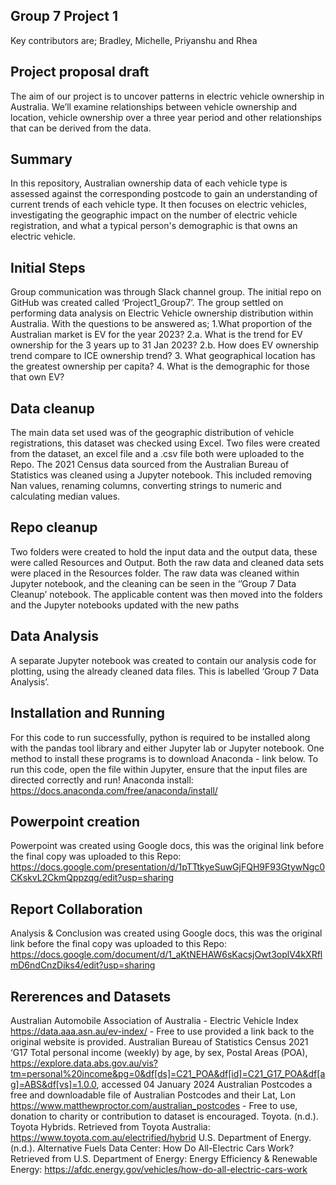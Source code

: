 ## Group 7 Project 1
Key contributors are;
Bradley, Michelle, Priyanshu and Rhea

## Project proposal draft
The aim of our project is to uncover patterns in electric vehicle ownership in Australia. We’ll examine relationships between vehicle ownership and location, vehicle ownership over a three year period and other relationships that can be derived from the data.
## Summary
In this repository, Australian ownership data of each vehicle type is assessed against the corresponding postcode to gain an understanding of current trends of each vehicle type. It then focuses on electric vehicles, investigating the geographic impact on the number of electric vehicle registration, and what a typical person's demographic is that owns an electric vehicle.

## Initial Steps
Group communication was through Slack channel group.
The initial repo on GitHub was created called ‘Project1_Group7’. 
The group settled on performing data analysis on Electric Vehicle ownership distribution within Australia. With the questions to be answered as;
1.What proportion of the Australian market is EV for the year 2023?
2.a. What is the trend for EV ownership for the 3 years up to 31 Jan 2023? 
2.b. How does EV ownership trend compare to ICE ownership trend?
3. What geographical location has the greatest ownership per capita?
4. What is the demographic for those that own EV?

## Data cleanup
The main data set used was of the geographic distribution of vehicle registrations, this dataset was checked using Excel. Two files were created from the dataset, an excel file and a .csv file both were uploaded to the Repo. 
The 2021 Census data sourced from the Australian Bureau of Statistics was cleaned using a Jupyter notebook. This included removing Nan values, renaming columns, converting strings to numeric and calculating median values.

## Repo cleanup
Two folders were created to hold the input data and the output data, these were called Resources and Output. Both the raw data and cleaned data sets were placed in the Resources folder. The raw data was cleaned within Jupyter notebook, and the cleaning can be seen in the ‘’Group 7 Data Cleanup’ notebook. The applicable content was then moved into the folders and the Jupyter notebooks updated with the new paths

## Data Analysis
A separate Jupyter notebook was created to contain our analysis code for  plotting, using the already cleaned data files. This is labelled ‘Group 7 Data Analysis’. 

## Installation and Running
For this code to run successfully, python is required to be installed along with the pandas tool library and either Jupyter lab or Jupyter notebook. One method to install these programs is to download Anaconda - link below. To run this code, open the file within Jupyter, ensure that the input files are directed correctly and run! Anaconda install: https://docs.anaconda.com/free/anaconda/install/

## Powerpoint creation
Powerpoint was created using Google docs, this was the original link before the final copy was uploaded to this Repo:
https://docs.google.com/presentation/d/1pTTtkyeSuwGjFQH9F93GtywNgc0CKskvL2CkmQppzqg/edit?usp=sharing

## Report Collaboration
Analysis & Conclusion was created using Google docs, this was the original link before the final copy was uploaded to this Repo:
https://docs.google.com/document/d/1_aKtNEHAW6sKacsjOwt3oplV4kXRflmD6ndCnzDiks4/edit?usp=sharing

## Rererences and Datasets
Australian Automobile Association of Australia - Electric Vehicle Index https://data.aaa.asn.au/ev-index/ - Free to use provided a link back to the original website is provided.
Australian Bureau of Statistics Census 2021 ‘G17 Total personal income (weekly) by age, by sex, Postal Areas (POA), https://explore.data.abs.gov.au/vis?tm=personal%20income&pg=0&df[ds]=C21_POA&df[id]=C21_G17_POA&df[ag]=ABS&df[vs]=1.0.0, accessed 04 January 2024 
Australian Postcodes a free and downloadable file of Australian Postcodes and their Lat, Lon https://www.matthewproctor.com/australian_postcodes - Free to use, donation to charity or contribution to dataset is encouraged.
Toyota. (n.d.). Toyota Hybrids. Retrieved from Toyota Australia: https://www.toyota.com.au/electrified/hybrid 
U.S. Department of Energy. (n.d.). Alternative Fuels Data Center: How Do All-Electric Cars Work? Retrieved from U.S. Department of Energy: Energy Efficiency & Renewable Energy: https://afdc.energy.gov/vehicles/how-do-all-electric-cars-work 

